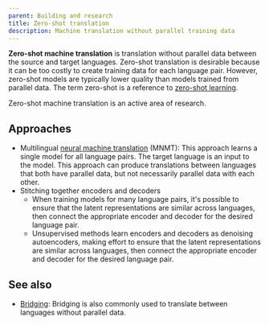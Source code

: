 ```yaml
---
parent: Building and research
title: Zero-shot translation
description: Machine translation without parallel training data
---
```


**Zero-shot machine translation** is translation without parallel data between the source and target languages.
Zero-shot translation is desirable because it can be too costly to create training data for each language pair.
However, zero-shot models are typically lower quality than models trained from parallel data.
The term zero-shot is a reference to [zero-shot learning](https://en.wikipedia.org/wiki/Zero-shot_learning).

Zero-shot machine translation is an active area of research.

## Approaches

- Multilingual [neural machine translation](/approaches/neural-machine-translation.md) (MNMT): This approach learns a single model for all language pairs. The target language is an input to the model. This approach can produce translations between languages that both have parallel data, but not necessarily parallel data with each other.
- Stitching together encoders and decoders
    - When training models for many language pairs, it's possible to ensure that the latent representations are similar across languages, then connect the appropriate encoder and decoder for the desired language pair.
    - Unsupervised methods learn encoders and decoders as denoising autoencoders, making effort to ensure that the latent representations are similar across languages, then connect the appropriate encoder and decoder for the desired language pair.

## See also

- [Bridging](bridging.md): Bridging is also commonly used to translate between languages without parallel data.